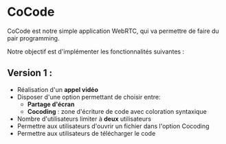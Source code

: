 # CoCode
CoCode est notre simple application WebRTC, qui va permettre de faire du pair programming.

Notre objectif est d'implémenter les fonctionnalités suivantes :

## Version 1 :
- Réalisation d'un **appel vidéo**
- Disposer d'une option permettant de choisir entre:
  + **Partage d'écran**
  + **Cocoding** : zone d'écriture de code avec coloration syntaxique
- Nombre d'utilisateurs limiter à **deux** utilisateurs
- Permettre aux utilisateurs d'ouvrir un fichier dans l'option Cocoding
- Permettre aux utilisateurs de télécharger le code
